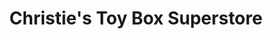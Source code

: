 ---
title: "Christie's Toy Box Superstore"
url: /oklahoma-city/christies-toy-box-superstore/
shop: Erotik
---